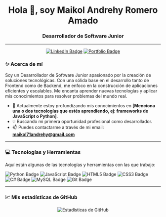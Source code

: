<h1 align="center">Hola 👋, soy Maikol Andrehy Romero Amado</h1>
<h3 align="center">Desarrollador de Software Junior</h3>

---

<p align="center">
  <a href="URL_DE_TU_LINKEDIN"><img src="https://img.shields.io/badge/LinkedIn-0077B5?style=for-the-badge&logo=linkedin&logoColor=white" alt="LinkedIn Badge"/></a>
  <a href="URL_DE_TU_PORTAFOLIO_SI_TIENES"><img src="https://img.shields.io/badge/Portfolio-000000?style=for-the-badge&logo=About.me&logoColor=white" alt="Portfolio Badge"/></a>
</p>

### ✨ Acerca de mí

Soy un Desarrollador de Software Junior apasionado por la creación de soluciones tecnológicas. Con una sólida base en el desarrollo tanto de Frontend como de Backend, me enfoco en la construcción de aplicaciones eficientes y escalables. Me encanta aprender nuevas tecnologías y aplicar mis conocimientos para resolver problemas del mundo real.

- 🌱 Actualmente estoy profundizando mis conocimientos en **[Menciona una o dos tecnologías que estés aprendiendo, ej: frameworks de JavaScript o Python]**.
- 💡 Buscando mi primera oportunidad profesional como desarrollador.
- 📫 Puedes contactarme a través de mi email: **maikol71andrehy@gmail.com**

---

### 💻 Tecnologías y Herramientas

Aquí están algunas de las tecnologías y herramientas con las que trabajo:

<p>
  <img src="https://img.shields.io/badge/Python-3776AB?style=for-the-badge&logo=python&logoColor=white" alt="Python Badge"/>
  <img src="https://img.shields.io/badge/JavaScript-F7DF1E?style=for-the-badge&logo=javascript&logoColor=black" alt="JavaScript Badge"/>
  <img src="https://img.shields.io/badge/HTML5-E34F26?style=for-the-badge&logo=html5&logoColor=white" alt="HTML5 Badge"/>
  <img src="https://img.shields.io/badge/CSS3-1572B6?style=for-the-badge&logo=css3&logoColor=white" alt="CSS3 Badge"/>
  <img src="https://img.shields.io/badge/C%23-239120?style=for-the-badge&logo=c-sharp&logoColor=white" alt="C# Badge"/>
  <img src="https://img.shields.io/badge/MySQL-4479A1?style=for-the-badge&logo=mysql&logoColor=white" alt="MySQL Badge"/>
  <img src="https://img.shields.io/badge/Git-F05032?style=for-the-badge&logo=git&logoColor=white" alt="Git Badge"/>
</p>

---

### 📈 Mis estadísticas de GitHub

<p align="center">
  <img src="https://github-readme-stats.vercel.app/api?username=MaikolGit303&show_icons=true&theme=dark" alt="Estadísticas de GitHub"/>
</p>
